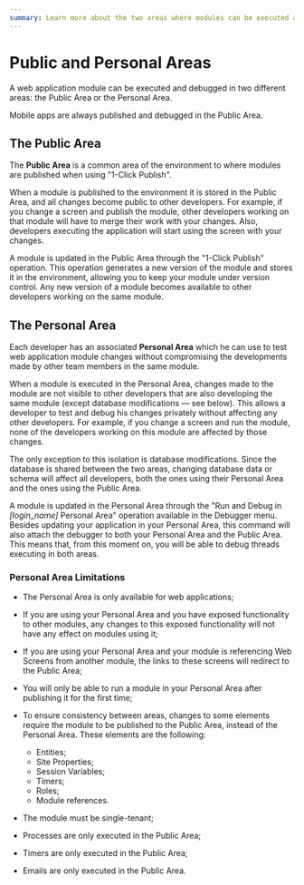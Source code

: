 ```yaml
---
summary: Learn more about the two areas where modules can be executed and debugged.
---
```


# Public and Personal Areas

A web application module can be executed and debugged in two different areas: the Public Area or the Personal Area.

<div class="info" markdown="1">

Mobile apps are always published and debugged in the Public Area.

</div>

## The Public Area

The **Public Area** is a common area of the environment to where modules are published when using "1-Click Publish".

When a module is published to the environment it is stored in the Public Area, and all changes become public to other developers. For example, if you change a screen and publish the module, other developers working on that module will have to merge their work with your changes. Also, developers executing the application will start using the screen with your changes.

A module is updated in the Public Area through the "1-Click Publish" operation. This operation generates a new version of the module and stores it in the environment, allowing you to keep your module under version control. Any new version of a module becomes available to other developers working on the same module.


## The Personal Area

Each developer has an associated **Personal Area** which he can use to test web application module changes without compromising the developments made by other team members in the same module.

When a module is executed in the Personal Area, changes made to the module are not visible to other developers that are also developing the same module (except database modifications &#8212; see below). This allows a developer to test and debug his changes privately without affecting any other developers. For example, if you change a screen and run the module, none of the developers working on this module are affected by those changes.

The only exception to this isolation is database modifications. Since the database is shared between the two areas, changing database data or schema will affect all developers, both the ones using their Personal Area and the ones using the Public Area.

A module is updated in the Personal Area through the "Run and Debug in *[login_name]* Personal Area" operation available in the Debugger menu. Besides updating your application in your Personal Area, this command will also attach the debugger to both your Personal Area and the Public Area. This means that, from this moment on, you will be able to debug threads executing in both areas.


### Personal Area Limitations

* The Personal Area is only available for web applications;

* If you are using your Personal Area and you have exposed functionality to other modules, any changes to this exposed functionality will not have any effect on modules using it;

* If you are using your Personal Area and your module is referencing Web Screens from another module, the links to these screens will redirect to the Public Area;

* You will only be able to run a module in your Personal Area after publishing it for the first time;

* To ensure consistency between areas, changes to some elements require the module to be published to the Public Area, instead of the Personal Area. These elements are the following:

    * Entities;
    * Site Properties;
    * Session Variables;
    * Timers;
    * Roles;
    * Module references.

* The module must be single-tenant;

* Processes are only executed in the Public Area;

* Timers are only executed in the Public Area;

* Emails are only executed in the Public Area.

